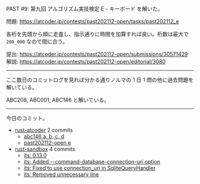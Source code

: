 PAST #9: 第九回 アルゴリズム実技検定 E - キーボード を解いた。

問題: <https://atcoder.jp/contests/past202112-open/tasks/past202112_e>

各桁を先頭から順に走査し、指示通りに時間を加算すれば良い。桁数は最大で `200_000` なので間に合う。

提出: <https://atcoder.jp/contests/past202112-open/submissions/30571429>
解説: <https://atcoder.jp/contests/past202112-open/editorial/3080>

---

ここ数日のコミットログを見れば分かる通りノルマの 1 日 1 問の他に過去問題を解いている。

ABC208, ABC001, ABC146 と解いている。

---

今日のコミット。

- [rust-atcoder](https://github.com/bouzuya/rust-atcoder) 2 commits
  - [abc146 a, b, c, d](https://github.com/bouzuya/rust-atcoder/commit/ec82b437e043df2b381c094bc26f8d8e86738cf2)
  - [past202112-open e](https://github.com/bouzuya/rust-atcoder/commit/3a4b9745c8f0d5361ca71b7f45b7ee4e857fa394)
- [rust-sandbox](https://github.com/bouzuya/rust-sandbox) 4 commits
  - [its: 0.13.0](https://github.com/bouzuya/rust-sandbox/commit/82fcf9c7ba0f13b182c5d0622b4b448dde6e2a1d)
  - [its: Added --command-database-connection-uri option](https://github.com/bouzuya/rust-sandbox/commit/24ebd95b3314cc870219e2da8df339c1b8e13c25)
  - [its: Fixed to use connection_uri in SqliteQueryHandler](https://github.com/bouzuya/rust-sandbox/commit/2c3d0f718af077fba801152ad3eaae6dc4b90fbc)
  - [its: Removed unnecessary line](https://github.com/bouzuya/rust-sandbox/commit/920e01538d0f1d887126de26d8e75e4a68d25c84)
